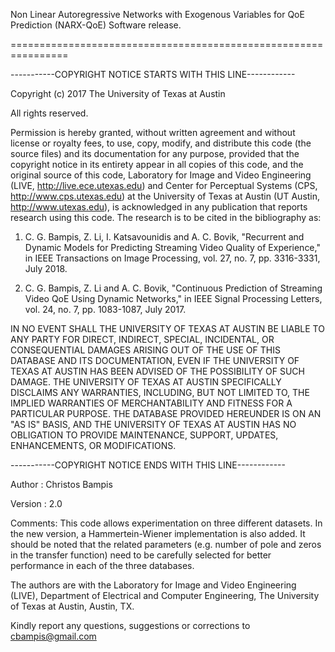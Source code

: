 Non Linear Autoregressive Networks with Exogenous Variables for QoE Prediction (NARX-QoE) Software release.

================================================================

-----------COPYRIGHT NOTICE STARTS WITH THIS LINE------------

Copyright (c) 2017 The University of Texas at Austin

All rights reserved.

Permission is hereby granted, without written agreement and without license or royalty fees, to use, copy, modify, and distribute this code (the source files) and its documentation for any purpose, provided that the copyright notice in its entirety appear in all copies of this code, and the original source of this code, Laboratory for Image and Video Engineering (LIVE, http://live.ece.utexas.edu) and Center for Perceptual Systems (CPS, http://www.cps.utexas.edu) at the University of Texas at Austin (UT Austin, http://www.utexas.edu), is acknowledged in any publication that reports research using this code. The research is to be cited in the bibliography as:

1) C. G. Bampis, Z. Li, I. Katsavounidis and A. C. Bovik, "Recurrent and Dynamic Models for Predicting Streaming Video Quality of Experience," in IEEE Transactions on Image Processing, vol. 27, no. 7, pp. 3316-3331, July 2018.

2) C. G. Bampis, Z. Li and A. C. Bovik, "Continuous Prediction of Streaming Video QoE Using Dynamic Networks," in IEEE Signal Processing Letters, vol. 24, no. 7, pp. 1083-1087, July 2017.

IN NO EVENT SHALL THE UNIVERSITY OF TEXAS AT AUSTIN BE LIABLE TO ANY PARTY FOR DIRECT, INDIRECT, SPECIAL, INCIDENTAL, OR CONSEQUENTIAL DAMAGES ARISING OUT OF THE USE OF THIS DATABASE AND ITS DOCUMENTATION, EVEN IF THE UNIVERSITY OF TEXAS AT AUSTIN HAS BEEN ADVISED OF THE POSSIBILITY OF SUCH DAMAGE. THE UNIVERSITY OF TEXAS AT AUSTIN SPECIFICALLY DISCLAIMS ANY WARRANTIES, INCLUDING, BUT NOT LIMITED TO, THE IMPLIED WARRANTIES OF MERCHANTABILITY AND FITNESS FOR A PARTICULAR PURPOSE. THE DATABASE PROVIDED HEREUNDER IS ON AN "AS IS" BASIS, AND THE UNIVERSITY OF TEXAS AT AUSTIN HAS NO OBLIGATION TO PROVIDE MAINTENANCE, SUPPORT, UPDATES, ENHANCEMENTS, OR MODIFICATIONS.

-----------COPYRIGHT NOTICE ENDS WITH THIS LINE------------

Author  : Christos Bampis

Version : 2.0

Comments: This code allows experimentation on three different datasets. In the new version, a Hammertein-Wiener implementation is also added. It should be noted that the related parameters (e.g. number of pole and zeros in the transfer function) need to be carefully selected for better performance in each of the three databases. 

The authors are with the Laboratory for Image and Video Engineering (LIVE), Department of Electrical and Computer Engineering, The University of Texas at Austin, Austin, TX.

Kindly report any questions, suggestions or corrections to cbampis@gmail.com
